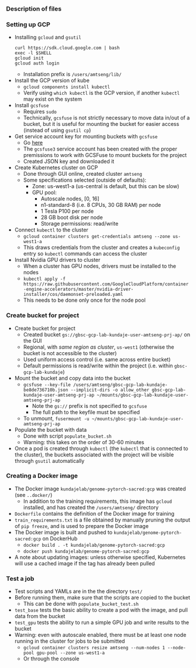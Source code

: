 ### Description of files

### Setting up GCP
- Installing `gcloud` and `gsutil`
	```
	curl https://sdk.cloud.google.com | bash
	exec -l $SHELL
	gcloud init
	gcloud auth login
	```
	- Installation prefix is `/users/amtseng/lib/`
- Install the GCP version of kube
	- `gcloud components install kubectl`
	- Verify using `which kubectl` is the GCP version, if another `kubectl` may exist on the system
- Install `gcsfuse`
	- Requires `sudo`
	- Technically, `gcsfuse` is not strictly necessary to move data in/out of a bucket, but it is useful for mounting the bucket for easier access (instead of using `gsutil cp`)
- Get service account key for mounting buckets with `gcsfuse`
	- Go [here](https://console.cloud.google.com/iam-admin/serviceaccounts?project=gbsc-gcp-lab-kundaje)
	- The `gcsfuse3` service account has been created with the proper premissions to work with GCSFuse to mount buckets for the project
	- Created JSON key and downloaded it
- Create Kubernetes cluster on GCP
	- Done through GUI online, created cluster `amtseng`
	- Some specifications selected (outside of defaults):
		- Zone: us-west1-a (us-central is default, but this can be slow)
		- GPU pool:
			- Autoscale nodes, [0, 16]
			- n1-standard-8 (i.e. 8 CPUs, 30 GB RAM) per node
			- 1 Tesla P100 per node
			- 28 GB boot disk per node
			- Storage permissions: read/write
- Connect `kubectl` to the cluster
	- `gcloud container clusters get-credentials amtseng --zone us-west1-a`
	- This draws credentials from the cluster and creates a `kubeconfig` entry so `kubectl` commands can access the cluster
- Install Nvidia GPU drivers to cluster
	- When a cluster has GPU nodes, drivers must be installed to the nodes
	- `kubectl apply -f https://raw.githubusercontent.com/GoogleCloudPlatform/container-engine-accelerators/master/nvidia-driver-installer/cos/daemonset-preloaded.yaml`
	- This needs to be done only once for the node pool

### Create bucket for project
- Create bucket for project
	- Created bucket `gs://gbsc-gcp-lab-kundaje-user-amtseng-prj-ap/` on the GUI
	- Regional, with _same region as cluster_, `us-west1` (otherwise the bucket is not accessible to the cluster)
	- Used uniform access control (i.e. same across entire bucket)
	- Default permissions is read/write within the project (i.e. within `gbsc-gcp-lab-kundaje`)
- Mount the bucket and copy data into the bucket
	- `gcsfuse --key-file /users/amtseng/gbsc-gcp-lab-kundaje-be8de736710b.json --implicit-dirs -o allow_other gbsc-gcp-lab-kundaje-user-amtseng-prj-ap ~/mounts/gbsc-gcp-lab-kundaje-user-amtseng-prj-ap`
		- Note the `gs://` prefix is not specified to `gcsfuse`
		- The full path to the keyfile must be specified
	- To unmount, `fusermount -u ~/mounts/gbsc-gcp-lab-kundaje-user-amtseng-prj-ap`
- Populate the bucket with data
	- Done with script `populate_bucket.sh`
	- Warning: this takes on the order of 30-60 minutes
- Once a pod is created through `kubectl` (the `kubectl` that is connected to the cluster), the buckets associated with the project will be visible through `gsutil` automatically

### Creating a Docker image
- The Docker image `kundajelab/genome-pytorch-sacred:gcp` was created (see `..docker/`)
	- In addition to the training requirements, this image has `gcloud` installed, and has created the `/users/amtseng/` directory
- `Dockerfile` contains the definition of the Docker image for training
- `train_requirements.txt` is a file obtained by manually pruning the output of `pip freeze`, and is used to prepare the Docker image
- The Docker image is built and pushed to `kundajelab/genome-pytorch-sacred:gcp` on DockerHub
	- `docker build . -t kundajelab/genome-pytorch-sacred:gcp`
	- `docker push kundajelab/genome-pytorch-sacred:gcp`
- A note about updating images: unless otherwise specified, Kubernetes will use a cached image if the tag has already been pulled

### Test a job
- Test scripts and YAMLs are in the the directory `test/`
- Before running them, make sure that the scripts are copied to the bucket
	- This can be done with `populate_bucket_test.sh`
- `test_base` tests the basic ability to create a pod with the image, and pull data from the bucket
- `test_gpu` tests the ability to run a simple GPU job and write results to the bucket
- Warning: even with autoscale enabled, there must be at least one node running in the cluster for jobs to be submitted
	- `gcloud container clusters resize amtseng --num-nodes 1 --node-pool gpu-pool --zone us-west1-a`
	- Or through the console
